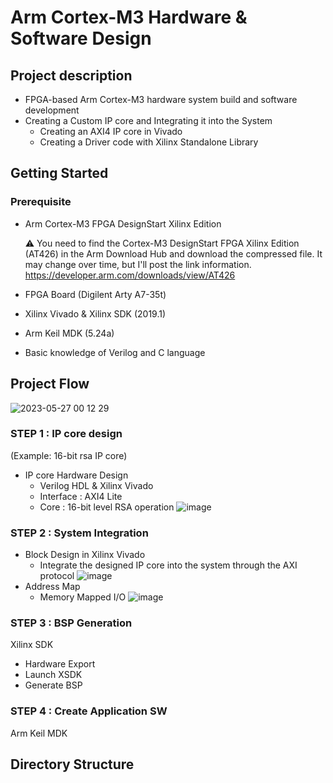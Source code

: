 # Arm Cortex-M3 Hardware & Software Design

## Project description
- FPGA-based Arm Cortex-M3 hardware system build and software development
- Creating a Custom IP core and Integrating it into the System
  - Creating an AXI4 IP core in Vivado
  - Creating a Driver code with Xilinx Standalone Library

## Getting Started
### Prerequisite
* Arm Cortex-M3 FPGA DesignStart Xilinx Edition
  
  ⚠️ You need to find the Cortex-M3 DesignStart FPGA Xilinx Edition (AT426) in the Arm Download Hub and download the compressed file.
  It may change over time, but I'll post the link information.
  https://developer.arm.com/downloads/view/AT426
* FPGA Board (Digilent Arty A7-35t)
* Xilinx Vivado & Xilinx SDK (2019.1)
* Arm Keil MDK (5.24a)
* Basic knowledge of Verilog and C language

## Project Flow
![2023-05-27 00 12 29](https://github.com/bpsswu/digital_signature/assets/101001675/46cbe196-194e-488e-bc1a-0640c9f1b7da)

### STEP 1 : IP core design
(Example: 16-bit rsa IP core)
- IP core Hardware Design
  - Verilog HDL & Xilinx Vivado
  - Interface : AXI4 Lite
  - Core : 16-bit level RSA operation
  ![image](https://github.com/bpsswu/Arm_Cortex-M3_HWnSW_Design/assets/101001675/a02afb6c-d732-4114-8a7a-2b4a77e794ae)

### STEP 2 : System Integration
- Block Design in Xilinx Vivado
  - Integrate the designed IP core into the system through the AXI protocol
  ![image](https://github.com/bpsswu/Arm_Cortex-M3_HWnSW_Design/assets/101001675/a5dcad47-14a1-4412-a2ba-7b487aaacfb4)
- Address Map
  - Memory Mapped I/O
  ![image](https://github.com/bpsswu/Arm_Cortex-M3_HWnSW_Design/assets/101001675/5a53df0a-b065-4aa4-a32d-d304c87f1bad)
### STEP 3 : BSP Generation
Xilinx SDK
- Hardware Export
- Launch XSDK
- Generate BSP
### STEP 4 : Create Application SW
Arm Keil MDK
## Directory Structure
